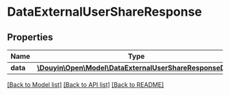 # DataExternalUserShareResponse

## Properties
Name | Type | Description | Notes
------------ | ------------- | ------------- | -------------
**data** | [**\Douyin\Open\Model\DataExternalUserShareResponseData**](DataExternalUserShareResponseData.md) |  | [optional] 

[[Back to Model list]](../../README.md#documentation-for-models) [[Back to API list]](../../README.md#documentation-for-api-endpoints) [[Back to README]](../../README.md)

